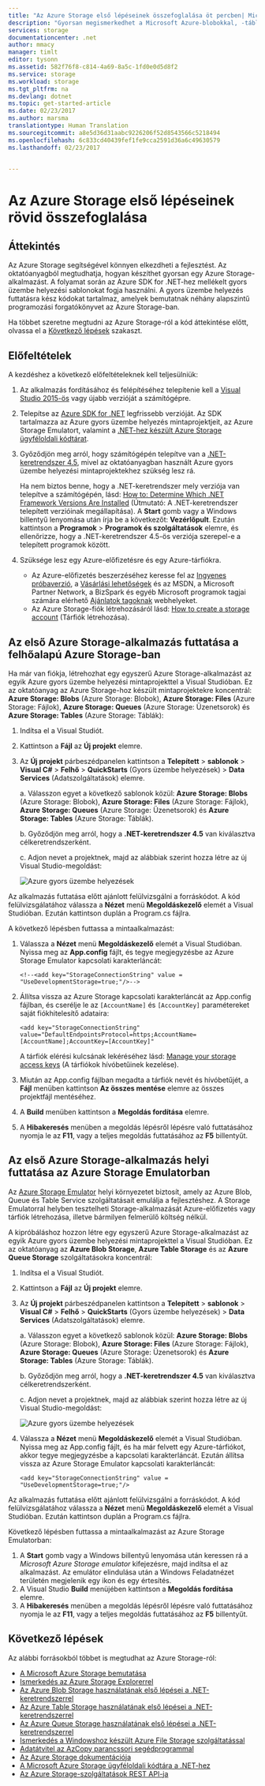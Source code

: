 ```yaml
---
title: "Az Azure Storage első lépéseinek összefoglalása öt percben| Microsoft Docs"
description: "Gyorsan megismerkedhet a Microsoft Azure-blobokkal, -táblákkal és -üzenetsorokkal az Azure Storage gyors üzembe helyezés, a Visual Studio és az Azure Storage Emulator használatával. Öt percen belül lefuttathatja az első Azure Storage-alkalmazását."
services: storage
documentationcenter: .net
author: mmacy
manager: timlt
editor: tysonn
ms.assetid: 582f76f8-c814-4a69-8a5c-1fd0e0d5d8f2
ms.service: storage
ms.workload: storage
ms.tgt_pltfrm: na
ms.devlang: dotnet
ms.topic: get-started-article
ms.date: 02/23/2017
ms.author: marsma
translationtype: Human Translation
ms.sourcegitcommit: a8e5d36d31aabc9226206f52d8543566c5218494
ms.openlocfilehash: 6c833cd40439fef1fe9cca2591d36a6c49630579
ms.lasthandoff: 02/23/2017


---
```

# <a name="get-started-with-azure-storage-in-five-minutes"></a>Az Azure Storage első lépéseinek rövid összefoglalása
## <a name="overview"></a>Áttekintés
Az Azure Storage segítségével könnyen elkezdheti a fejlesztést. Az oktatóanyagból megtudhatja, hogyan készíthet gyorsan egy Azure Storage-alkalmazást. A folyamat során az Azure SDK for .NET-hez mellékelt gyors üzembe helyezési sablonokat fogja használni. A gyors üzembe helyezés futtatásra kész kódokat tartalmaz, amelyek bemutatnak néhány alapszintű programozási forgatókönyvet az Azure Storage-ban.

Ha többet szeretne megtudni az Azure Storage-ról a kód áttekintése előtt, olvassa el a [Következő lépések](#next-steps) szakaszt.

## <a name="prerequisites"></a>Előfeltételek
A kezdéshez a következő előfeltételeknek kell teljesülniük:

1. Az alkalmazás fordításához és felépítéséhez telepítenie kell a [Visual Studio 2015-ös](https://www.visualstudio.com/) vagy újabb verzióját a számítógépre.
2. Telepítse az [Azure SDK for .NET](https://azure.microsoft.com/downloads/) legfrissebb verzióját. Az SDK tartalmazza az Azure gyors üzembe helyezés mintaprojektjeit, az Azure Storage Emulatort, valamint a [.NET-hez készült Azure Storage ügyféloldali kódtárat](https://msdn.microsoft.com/library/azure/dn261237.aspx).
3. Győződjön meg arról, hogy számítógépén telepítve van a [.NET-keretrendszer 4.5](http://www.microsoft.com/download/details.aspx?id=30653), mivel az oktatóanyagban használt Azure gyors üzembe helyezési mintaprojektekhez szükség lesz rá.

    Ha nem biztos benne, hogy a .NET-keretrendszer mely verziója van telepítve a számítógépén, lásd: [How to: Determine Which .NET Framework Versions Are Installed](https://msdn.microsoft.com/vstudio/hh925568.aspx) (Útmutató: A .NET-keretrendszer telepített verzióinak megállapítása). A **Start** gomb vagy a Windows billentyű lenyomása után írja be a következőt: **Vezérlőpult**. Ezután kattintson a **Programok** > **Programok és szolgáltatások** elemre, és ellenőrizze, hogy a .NET-keretrendszer 4.5-ös verziója szerepel-e a telepített programok között.
4. Szüksége lesz egy Azure-előfizetésre és egy Azure-tárfiókra.

   * Az Azure-előfizetés beszerzéséhez keresse fel az [Ingyenes próbaverzió](https://azure.microsoft.com/pricing/free-trial/), a [Vásárlási lehetőségek](https://azure.microsoft.com/pricing/purchase-options/) és az MSDN, a Microsoft Partner Network, a BizSpark és egyéb Microsoft programok tagjai számára elérhető [Ajánlatok tagoknak](https://azure.microsoft.com/pricing/member-offers/) webhelyeket.
   * Az Azure Storage-fiók létrehozásáról lásd: [How to create a storage account](storage-create-storage-account.md#create-a-storage-account) (Tárfiók létrehozása).

## <a name="run-your-first-azure-storage-application-against-azure-storage-in-the-cloud"></a>Az első Azure Storage-alkalmazás futtatása a felhőalapú Azure Storage-ban
Ha már van fiókja, létrehozhat egy egyszerű Azure Storage-alkalmazást az egyik Azure gyors üzembe helyezési mintaprojekttel a Visual Studióban. Ez az oktatóanyag az Azure Storage-hoz készült mintaprojektekre koncentrál: **Azure Storage: Blobs** (Azure Storage: Blobok), **Azure Storage: Files** (Azure Storage: Fájlok), **Azure Storage: Queues** (Azure Storage: Üzenetsorok) és **Azure Storage: Tables** (Azure Storage: Táblák):

1. Indítsa el a Visual Studiót.
2. Kattintson a **Fájl** az **Új projekt** elemre.
3. Az **Új projekt** párbeszédpanelen kattintson a **Telepített** > **sablonok** > **Visual C#** > **Felhő** > **QuickStarts** (Gyors üzembe helyezések) > **Data Services** (Adatszolgáltatások) elemre.
   
   a. Válasszon egyet a következő sablonok közül: **Azure Storage: Blobs** (Azure Storage: Blobok), **Azure Storage: Files** (Azure Storage: Fájlok), **Azure Storage: Queues** (Azure Storage: Üzenetsorok) és **Azure Storage: Tables** (Azure Storage: Táblák).
   
   b. Győződjön meg arról, hogy a **.NET-keretrendszer 4.5** van kiválasztva célkeretrendszerként.
   
   c. Adjon nevet a projektnek, majd az alábbiak szerint hozza létre az új Visual Studio-megoldást:

    ![Azure gyors üzembe helyezések][Image1]

Az alkalmazás futtatása előtt ajánlott felülvizsgálni a forráskódot. A kód felülvizsgálatához válassza a **Nézet** menü **Megoldáskezelő** elemét a Visual Studióban. Ezután kattintson duplán a Program.cs fájlra.

A következő lépésben futtassa a mintaalkalmazást:

1. Válassza a **Nézet** menü **Megoldáskezelő** elemét a Visual Studióban. Nyissa meg az **App.config** fájlt, és tegye megjegyzésbe az Azure Storage Emulator kapcsolati karakterláncát:

   `<!--<add key="StorageConnectionString" value = "UseDevelopmentStorage=true;"/>-->`

2. Állítsa vissza az Azure Storage kapcsolati karakterláncát az App.config fájlban, és cserélje le az `[AccountName]` és `[AccountKey]` paramétereket saját fiókhitelesítő adataira:

   `<add key="StorageConnectionString" value="DefaultEndpointsProtocol=https;AccountName=[AccountName];AccountKey=[AccountKey]"`

   A tárfiók elérési kulcsának lekéréséhez lásd: [Manage your storage access keys](storage-create-storage-account.md#manage-your-storage-access-keys) (A tárfiókok hívóbetűinek kezelése).
3. Miután az App.config fájlban megadta a tárfiók nevét és hívóbetűjét, a **Fájl** menüben kattintson **Az összes mentése** elemre az összes projektfájl mentéséhez.
4. A **Build** menüben kattintson a **Megoldás fordítása** elemre.
5. A **Hibakeresés** menüben a megoldás lépésről lépésre való futtatásához nyomja le az **F11**, vagy a teljes megoldás futtatásához az **F5** billentyűt.

## <a name="run-your-first-azure-storage-application-locally-against-the-azure-storage-emulator"></a>Az első Azure Storage-alkalmazás helyi futtatása az Azure Storage Emulatorban
Az [Azure Storage Emulator](storage-use-emulator.md) helyi környezetet biztosít, amely az Azure Blob, Queue és Table Service szolgáltatásait emulálja a fejlesztéshez. A Storage Emulatorral helyben tesztelheti Storage-alkalmazását Azure-előfizetés vagy tárfiók létrehozása, illetve bármilyen felmerülő költség nélkül.

A kipróbáláshoz hozzon létre egy egyszerű Azure Storage-alkalmazást az egyik Azure gyors üzembe helyezési mintaprojekttel a Visual Studióban. Ez az oktatóanyag az **Azure Blob Storage**, **Azure Table Storage** és az **Azure Queue Storage** szolgáltatásokra koncentrál:

1. Indítsa el a Visual Studiót.
2. Kattintson a **Fájl** az **Új projekt** elemre.
3. Az **Új projekt** párbeszédpanelen kattintson a **Telepített** > **sablonok** > **Visual C#** > **Felhő** > **QuickStarts** (Gyors üzembe helyezések) > **Data Services** (Adatszolgáltatások) elemre.
    
    a. Válasszon egyet a következő sablonok közül: **Azure Storage: Blobs** (Azure Storage: Blobok), **Azure Storage: Files** (Azure Storage: Fájlok), **Azure Storage: Queues** (Azure Storage: Üzenetsorok) és **Azure Storage: Tables** (Azure Storage: Táblák).
    
    b. Győződjön meg arról, hogy a **.NET-keretrendszer 4.5** van kiválasztva célkeretrendszerként.
    
    c. Adjon nevet a projektnek, majd az alábbiak szerint hozza létre az új Visual Studio-megoldást:

    ![Azure gyors üzembe helyezések][Image1]

4. Válassza a **Nézet** menü **Megoldáskezelő** elemét a Visual Studióban. Nyissa meg az App.config fájlt, és ha már felvett egy Azure-tárfiókot, akkor tegye megjegyzésbe a kapcsolati karakterláncát. Ezután állítsa vissza az Azure Storage Emulator kapcsolati karakterláncát:

   `<add key="StorageConnectionString" value = "UseDevelopmentStorage=true;"/>`

Az alkalmazás futtatása előtt ajánlott felülvizsgálni a forráskódot. A kód felülvizsgálatához válassza a **Nézet** menü **Megoldáskezelő** elemét a Visual Studióban. Ezután kattintson duplán a Program.cs fájlra.

Következő lépésben futtassa a mintaalkalmazást az Azure Storage Emulatorban:

1. A **Start** gomb vagy a Windows billentyű lenyomása után keressen rá a *Microsoft Azure Storage emulator* kifejezésre, majd indítsa el az alkalmazást. Az emulátor elindulása után a Windows Feladatnézet területén megjelenik egy ikon és egy értesítés.
2. A Visual Studio **Build** menüjében kattintson a **Megoldás fordítása** elemre.
3. A **Hibakeresés** menüben a megoldás lépésről lépésre való futtatásához nyomja le az **F11**, vagy a teljes megoldás futtatásához az **F5** billentyűt.

## <a name="next-steps"></a>Következő lépések
Az alábbi forrásokból többet is megtudhat az Azure Storage-ról:

* [A Microsoft Azure Storage bemutatása](storage-introduction.md)
* [Ismerkedés az Azure Storage Explorerrel](../vs-azure-tools-storage-manage-with-storage-explorer.md)
* [Az Azure Blob Storage használatának első lépései a .NET-keretrendszerrel](storage-dotnet-how-to-use-blobs.md)
* [Az Azure Table Storage használatának első lépései a .NET-keretrendszerrel](storage-dotnet-how-to-use-tables.md)
* [Az Azure Queue Storage használatának első lépései a .NET-keretrendszerrel](storage-dotnet-how-to-use-queues.md)
* [Ismerkedés a Windowshoz készült Azure File Storage szolgáltatással](storage-dotnet-how-to-use-files.md)
* [Adatátvitel az AzCopy parancssori segédprogrammal](storage-use-azcopy.md)
* [Az Azure Storage dokumentációja](https://azure.microsoft.com/documentation/services/storage/)
* [A Microsoft Azure Storage ügyféloldali kódtára a .NET-hez](https://msdn.microsoft.com/library/azure/dn261237.aspx)
* [Az Azure Storage-szolgáltatások REST API-ja](https://msdn.microsoft.com/library/azure/dd179355.aspx)

[Image1]: ./media/storage-getting-started-guide/QuickStart.png

